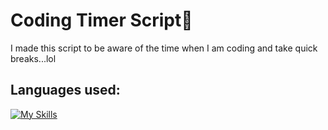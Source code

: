 # Coding Timer Script📜
I made this script to be aware of the time when I am coding and take quick breaks...lol

## Languages used:
[![My Skills](https://skillicons.dev/icons?i=python)](https://skillicons.dev)



